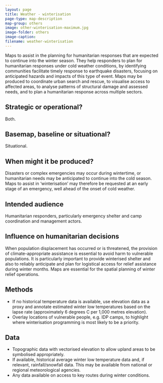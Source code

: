 ```yaml
---
layout: page
title: Weather - winterisation
page-type: map-description
map-group: others
image: other-winterisation-maximum.jpg
image-folder: others
image-caption: 
filename: weather-winterisation
---
```


Maps to assist in the planning for humanitarian responses that are expected to continue into the winter season. They help responders to plan for humanitarian responses under cold weather conditions, by identifying communities facilitate timely response to earthquake disasters, focusing on anticipated hazards and impacts of this type of event. Maps may be produced to coordinate urban search and rescue, to visualise access to affected areas, to analyse patterns of structural damage and assessed needs, and to plan a humanitarian response across multiple sectors.

## Strategic or operational?

Both.

## Basemap, baseline or situational?

Situational.

## When might it be produced?

Disasters or complex emergencies may occur during wintertime, or humanitarian needs may be anticipated to continue into the cold season. Maps to assist in ‘winterisation’ may therefore be requested at an early stage of an emergency, well ahead of the onset of cold weather.

## Intended audience

Humanitarian responders, particularly emergency shelter and camp coordination and management actors.

## Influence on humanitarian decisions

When population displacement has occurred or is threatened, the provision of climate-appropriate assistance is essential to avoid harm to vulnerable populations. It is particularly important to provide winterised shelter and also to reliably anticipate and plan for logistical access for relief assistance during winter months. Maps are essential for the spatial planning of winter relief operations.

## Methods

* If no historical temperature data is available, use elevation data as a proxy and annotate estimated winter low temperatures based on the lapse rate \(approximately 6 degrees C per 1,000 metres elevation\).
* Overlay locations of vulnerable people, e.g. IDP camps, to highlight where winterisation programming is most likely to be a priority.

## Data

* Topographic data with vectorised elevation to allow upland areas to be symbolised appropriately.
* If available, historical average winter low temperature data and, if relevant, rainfall/snowfall data. This may be available from national or regional meteorological agencies.
* Any data available on access to key routes during winter conditions.

